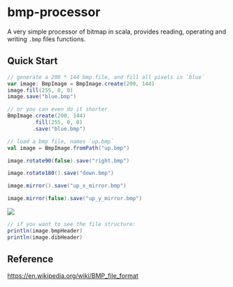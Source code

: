 # bmp-processor
A very simple processor of bitmap in scala, provides reading, operating and writing `.bmp` files functions.  




## Quick Start
```scala
// generate a 200 * 144 bmp file, and fill all pixels in `blue`
var image: BmpImage = BmpImage.create(200, 144)
image.fill(255, 0, 0)
image.save("blue.bmp")

// or you can even do it shorter
BmpImage.create(200, 144)
        .fill(255, 0, 0)
        .save("blue.bmp")
```

```scala
// load a bmp file, names `up.bmp` 
val image = BmpImage.fromPath("up.bmp")

image.rotate90(false).save("right.bmp")
```

```scala
image.rotate180().save("down.bmp")
```

```scala
image.mirror().save("up_x_mirror.bmp")
```

```scala
image.mirror(false).save("up_y_mirror.bmp")
```

![](/home/tanglizi/Experiments/media/lab2/bmp-processor/images/result.png)

```scala
// if you want to see the file structure:
println(image.bmpHeader)
println(image.dibHeader)
```

  

## Reference

<https://en.wikipedia.org/wiki/BMP_file_format>